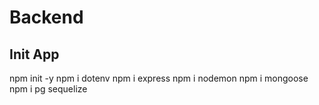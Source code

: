 # Backend

## Init App

npm init -y
npm i dotenv
npm i express
npm i nodemon
npm i mongoose
npm i pg sequelize
